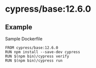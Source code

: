 # cypress/base:12.6.0

## Example

Sample Dockerfile

```
FROM cypress/base:12.6.0
RUN npm install --save-dev cypress
RUN $(npm bin)/cypress verify
RUN $(npm bin)/cypress run
```
